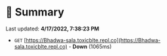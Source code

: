 # 📖 Summary
Last updated: **4/17/2022, 7:38:23 PM**

- `GET` [https://Bhadwa-sala.toxicblte.repl.co](https://Bhadwa-sala.toxicblte.repl.co) - **Down** (1065ms)
